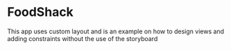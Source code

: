 # FoodShack

This app uses custom layout and is an example on how to design views and adding constraints without the use of the storyboard
